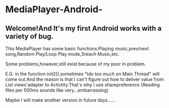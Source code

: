 # MediaPlayer-Android-
## Welcome!And It's my first Android works with a variety of bug.

This MediaPlayer has some basic functions.Playing music,prev/next song,Random Play/Loop Play mode,Sreach Music,etc.

Some problems,however,still exist because of my poor in problem.

E.G. in the function init2(),sometimes "tdo too much on Main Thread" will come out.And the reason is that I can't figure out how to deliver value from List views'adapter to Activtity.That's why I use sharepreference (Reading files per 500ms sounds like very...embarrassing)

Maybe I will make another version in future days......
